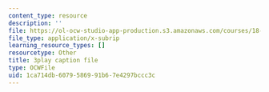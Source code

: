 ```yaml
---
content_type: resource
description: ''
file: https://ol-ocw-studio-app-production.s3.amazonaws.com/courses/18-06sc-linear-algebra-fall-2011/1ca714db6079586991b67e4297bccc3c_hSRcHTafkjE.vtt
file_type: application/x-subrip
learning_resource_types: []
resourcetype: Other
title: 3play caption file
type: OCWFile
uid: 1ca714db-6079-5869-91b6-7e4297bccc3c
---
```

